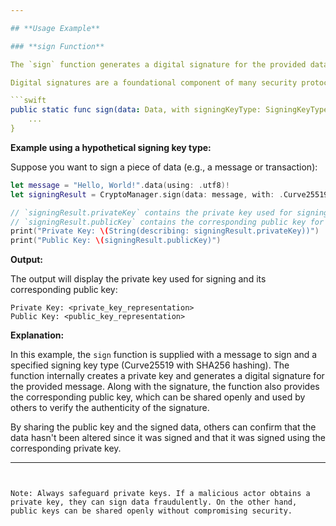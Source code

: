 ```yaml
---

## **Usage Example**

### **sign Function**

The `sign` function generates a digital signature for the provided data using the specified signing key type. This ensures the authenticity and integrity of the data. The function returns the generated private key (used for signing) and the corresponding public key (used for verification).

Digital signatures are a foundational component of many security protocols. They allow one party to prove that a piece of data was signed by them and hasn't been tampered with.

```swift
public static func sign(data: Data, with signingKeyType: SigningKeyType) -> (privateKey: Data?, publicKey: Data) {
    ...
}
```

**Example using a hypothetical signing key type:**

Suppose you want to sign a piece of data (e.g., a message or transaction):

```swift
let message = "Hello, World!".data(using: .utf8)!
let signingResult = CryptoManager.sign(data: message, with: .Curve25519(algorithm: .SHA256))

// `signingResult.privateKey` contains the private key used for signing.
// `signingResult.publicKey` contains the corresponding public key for verification.
print("Private Key: \(String(describing: signingResult.privateKey))")
print("Public Key: \(signingResult.publicKey)")
```

**Output:**

The output will display the private key used for signing and its corresponding public key:

```
Private Key: <private_key_representation>
Public Key: <public_key_representation>
```

**Explanation:**

In this example, the `sign` function is supplied with a message to sign and a specified signing key type (Curve25519 with SHA256 hashing). The function internally creates a private key and generates a digital signature for the provided message. Along with the signature, the function also provides the corresponding public key, which can be shared openly and used by others to verify the authenticity of the signature.

By sharing the public key and the signed data, others can confirm that the data hasn't been altered since it was signed and that it was signed using the corresponding private key.

---
```


Note: Always safeguard private keys. If a malicious actor obtains a private key, they can sign data fraudulently. On the other hand, public keys can be shared openly without compromising security.
